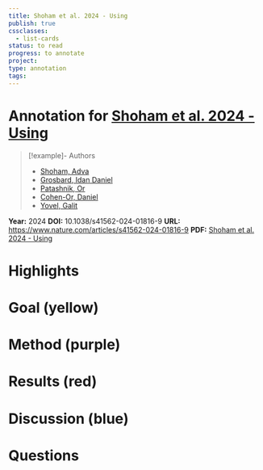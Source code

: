 ```yaml
---
title: Shoham et al. 2024 - Using
publish: true
cssclasses:
  - list-cards
status: to read
progress: to annotate
project:
type: annotation
tags:
---
```

# Annotation for [Shoham et al. 2024 - Using](Papers/References/Shoham%20et%20al.%202024%20-%20Using)

> [!example]- Authors
> - [Shoham, Adva](Papers/People/Shoham%20Adva)
> - [Grosbard, Idan Daniel](Papers/People/Grosbard%20Idan%20Daniel)
> - [Patashnik, Or](Papers/People/Patashnik%20Or)
> - [Cohen-Or, Daniel](Papers/People/Cohen-Or%20Daniel)
> - [Yovel, Galit](Papers/People/Yovel%20Galit)

**Year:** 2024
**DOI:** 10.1038/s41562-024-01816-9
**URL:** https://www.nature.com/articles/s41562-024-01816-9
**PDF:** [Shoham et al. 2024 - Using](Papers/PDFs/Shoham%20et%20al.%202024%20-%20Using%20deep%20neural%20networks%20to%20disentangle%20visual%20and%20semantic%20information%20in%20human%20perception%20and%20memory.pdf)

# Highlights


# Goal (yellow)


# Method (purple)


# Results (red)


# Discussion (blue)


# Questions

